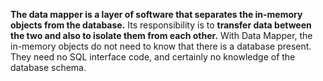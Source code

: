 
**The data mapper is a layer of software that separates the in-memory objects from the database.** Its responsibility is to **transfer data between the two and also to isolate them from each other.** With Data Mapper, the in-memory objects do not need to know that there is a database present. They need no SQL interface code, and certainly no knowledge of the database schema.
